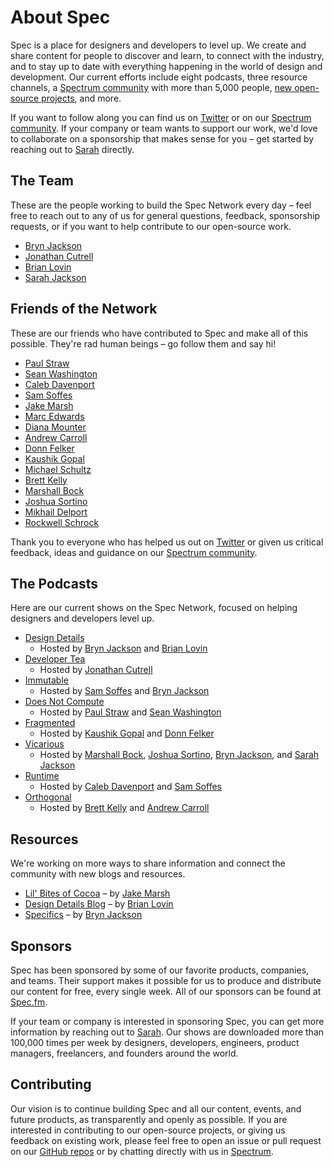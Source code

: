 # About Spec
Spec is a place for designers and developers to level up. We create and share content for people to discover and learn, to connect with the industry, and to stay up to date with everything happening in the world of design and development. Our current efforts include eight podcasts, three resource channels, a [Spectrum community](https://spectrum.chat/specfm) with more than 5,000 people, [new open-source projects](https://github.com/specfm), and more. 

If you want to follow along you can find us on [Twitter](https://twitter.com/specfm) or on our [Spectrum community](https://spectrum.chat/specfm). If your company or team wants to support our work, we'd love to collaborate on a sponsorship that makes sense for you – get started by reaching out to [Sarah](mailto:sarah@spec.fm) directly.

## The Team
These are the people working to build the Spec Network every day – feel free to reach out to any of us for general questions, feedback, sponsorship requests, or if you want to help contribute to our open-source work.

 - [Bryn Jackson](https://twitter.com/uberbryn)
 - [Jonathan Cutrell](https://twitter.com/jcutrell)
 - [Brian Lovin](https://twitter.com/brian_lovin)
 - [Sarah Jackson](https://twitter.com/sarahberus)
 
## Friends of the Network
These are our friends who have contributed to Spec and make all of this possible. They're rad human beings – go follow them and say hi!

 - [Paul Straw](https://twitter.com/paulstraw)
 - [Sean Washington](https://twitter.com/seanwashbot)
 - [Caleb Davenport](https://twitter.com/calebd)
 - [Sam Soffes](https://twitter.com/soffes)
 - [Jake Marsh](https://twitter.com/jakemarsh)
 - [Marc Edwards](https://twitter.com/marcedwards)
 - [Diana Mounter](https://twitter.com/broccolini)
 - [Andrew Carroll](https://twitter.com/cfoandrew)
 - [Donn Felker](https://twitter.com/donnfelker)
 - [Kaushik Gopal](https://twitter.com/kaushikgopal)
 - [Michael Schultz](https://twitter.com/michaelschultz)
 - [Brett Kelly](https://twitter.com/mrbrettkelly)
 - [Marshall Bock](https://twitter.com/marshallbock)
 - [Joshua Sortino](https://twitter.com/sortino)
 - [Mikhail Delport](https://twitter.com/_mikhailbot?lang=en)
 - [Rockwell Schrock](https://twitter.com/schrockwell)
 
Thank you to everyone who has helped us out on [Twitter](https://twitter.com/specfm) or given us critical feedback, ideas and guidance on our [Spectrum community](http://spectrum.chat/specfm).

## The Podcasts
Here are our current shows on the Spec Network, focused on helping designers and developers level up.

 - [Design Details](http://spec.fm/podcasts/design-details)
    - Hosted by [Bryn Jackson](https://twitter.com/uberbryn) and [Brian Lovin](https://twitter.com/brian_lovin)
 - [Developer Tea](http://spec.fm/podcasts/developer-tea)
    - Hosted by [Jonathan Cutrell](https://twitter.com/jcutrell)
 - [Immutable](http://spec.fm/podcasts/immutable)
    - Hosted by [Sam Soffes](https://twitter.com/soffes) and [Bryn Jackson](https://twitter.com/uberbryn)
 - [Does Not Compute](http://spec.fm/podcasts/does-not-compute)
    - Hosted by [Paul Straw](https://twitter.com/paulstraw) and [Sean Washington](https://twitter.com/seanwashbot)
 - [Fragmented](http://spec.fm/podcasts/fragmented)
    - Hosted by [Kaushik Gopal](https://twitter.com/kaushikgopal) and [Donn Felker](https://twitter.com/donnfelker)
 - [Vicarious](http://spec.fm/podcasts/vicarious)
    - Hosted by [Marshall Bock](https://twitter.com/marshallbock), [Joshua Sortino](https://twitter.com/sortino), [Bryn Jackson](https://twitter.com/uberbryn), and [Sarah Jackson](https://twitter.com/sarahberus)
 - [Runtime](http://spec.fm/podcasts/runtime)
    - Hosted by [Caleb Davenport](https://twitter.com/calebd) and [Sam Soffes](https://twitter.com/soffes)
 - [Orthogonal](http://spec.fm/podcasts/orthogonal)
    - Hosted by [Brett Kelly](https://twitter.com/mrbrettkelly) and [Andrew Carroll](https://twitter.com/cfoandrew)
  
## Resources
We're working on more ways to share information and connect the community with new blogs and resources.

 - [Lil' Bites of Cocoa](https://littlebitesofcocoa.com/) – by [Jake Marsh](https://twitter.com/jakemarsh)
 - [Design Details Blog](http://brianlovin.com/design-details) – by [Brian Lovin](https://twitter.com/brian_lovin)
 - [Specifics](http://spec.fm/specifics/8-pt-grid) – by [Bryn Jackson](https://twitter.com/uberbryn)

## Sponsors
Spec has been sponsored by some of our favorite products, companies, and teams. Their support makes it possible for us to produce and distribute our content for free, every single week. All of our sponsors can be found at [Spec.fm](http://spec.fm/sponsors).

If your team or company is interested in sponsoring Spec, you can get more information by reaching out to [Sarah](mailto:sarah@spec.fm). Our shows are downloaded more than 100,000 times per week by designers, developers, engineers, product managers, freelancers, and founders around the world.

## Contributing
Our vision is to continue building Spec and all our content, events, and future products, as transparently and openly as possible. If you are interested in contributing to our open-source projects, or giving us feedback on existing work, please feel free to open an issue or pull request on our [GitHub repos](https://github.com/specfm) or by chatting directly with us in [Spectrum](http://spectrum.chat/specfm).
